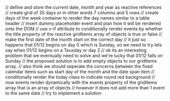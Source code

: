 // define and store the current date, month and year as
reactive references
// create grid of 35 days or in other words 7 columns and 5 rows
// create days of the week container to render the day names similar to a table header
// insert dummy placeholder event and plan how it will be rendered onto the DOM
// use v-if attribute to conditionally render events by whether the title property of the reactive gridItems array of objects is true or false
// make the first date of the month start on the correct day
// it just so happens that 01/12 begins on day 0 which is Sunday, so we need to try lets say when 01/12 begins on a Teusday or day 2
// ok its an interesting problem that we eventually need to solve and we're lucky that 01/12 falls on Sunday
// the proposed solution is to add empty objects to our gridItems array.
// also think we should seperate the concerns between the fixed calendar items such as start day of the month and the date span item
// conditionally render the today class to indicate round red background 
// now events render dynamically with the events property of the gridItems array that is an array of objects 
// however it does not add more than 1 event to the same date
// try to implement a solution


<template>
  <div class="event-green">
    <h6>{{ event.title }}</h6>
  </div>
</template>

<script setup>
const props = defineProps({
  event: {
    type: Object,
    required: true
  }
});
</script>

<style scoped>
h6 {
  overflow: hidden;
  white-space: nowrap;
  text-overflow: ellipsis;
}

.event-green {
  background-color: hsla(160, 100%, 37%, 1);
  color: black;
  height: 20%;
  margin-top: 5px;
}
</style>